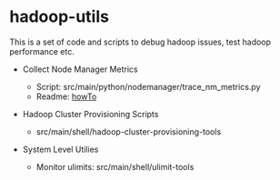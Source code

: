 # hadoop-utils
This is a set of code and scripts to debug hadoop issues, test hadoop performance etc.

* Collect Node Manager Metrics
	- Script: src/main/python/nodemanager/trace_nm_metrics.py
	- Readme: <a href="https://github.com/yangwwei/hadoop-utils/tree/master/src/main/python/nodemanager/README.md">howTo</a>

* Hadoop Cluster Provisioning Scripts
    - src/main/shell/hadoop-cluster-provisioning-tools
    
* System Level Utilies
    - Monitor ulimits: src/main/shell/ulimit-tools